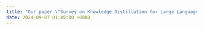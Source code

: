 ```yaml
---
title: "Our paper \"Survey on Knowledge Distillation for Large Language Models: Methods, Evaluation, and Application\" is accepted by ACM TIST(JCR-Q1)!"
date: 2024-09-07 01:49:00 +0800
---
```

